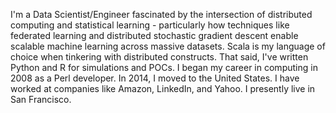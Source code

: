 I'm a Data Scientist/Engineer fascinated by the intersection of distributed computing and statistical learning - particularly how techniques like federated learning and distributed stochastic gradient descent enable scalable machine learning across massive datasets. Scala is my language of choice when tinkering with distributed constructs. That said, I've written Python and R for simulations and POCs. 
I began my career in computing in 2008 as a Perl developer. In 2014, I moved to the United States. I have worked at companies like Amazon, LinkedIn, and Yahoo. I presently live in San Francisco.
